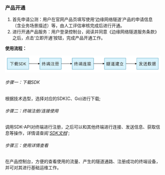 ### 产品开通
1. 首先申请公测：用户在官网产品页填写使用‘边缘网络隧道’产品的申请信息（含业务场景描述）等，由人工评估审核完成后进行开通。
2. 进行开通产品服务：用户登录控制台，阅读并同意《边缘网络隧道服务条款》之后，点击‘立即开通’按钮，完成产品开通工作。

**使用流程：**

![Quick-Start.png](../../../image/Edge-Network-Tunnel/Quick-Start.png)

###### 步骤一：下载SDK

根据技术选型，选择对应的SDK(C、Go)进行下载;

###### 步骤二：终端注册/连接使用

调用SDK-API对终端进行注册，之后可以和其他终端进行连接、发送信息、获取信息等操作，详情请查阅'*[SDK文档](SDK-Reference/Overview.md)*';

###### 步骤三：使用详情查看

在产品控制台，方便的查看使用的流量、产生的隧道通路、注册成功的终端设备，并可对其进行基础运维工作。

